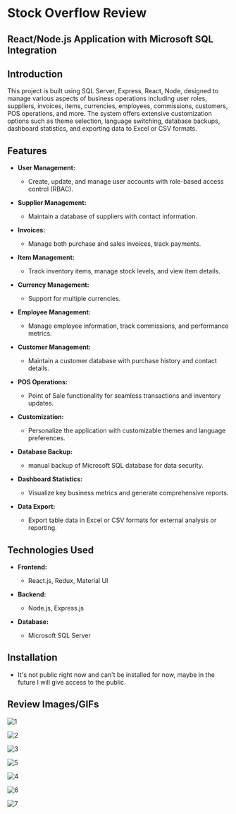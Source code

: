 # Stock Overflow Review
## React/Node.js Application with Microsoft SQL Integration

## Introduction

This project is built using SQL Server, Express, React, Node, designed to manage various aspects of business operations including user roles, suppliers, invoices, items, currencies, employees, commissions, customers, POS operations, and more. The system offers extensive customization options such as theme selection, language switching, database backups, dashboard statistics, and exporting data to Excel or CSV formats.

## Features

- **User Management:**
  - Create, update, and manage user accounts with role-based access control (RBAC).
  
- **Supplier Management:**
  - Maintain a database of suppliers with contact information.
  
- **Invoices:**
  - Manage both purchase and sales invoices, track payments.
  
- **Item Management:**
  - Track inventory items, manage stock levels, and view item details.
  
- **Currency Management:**
  - Support for multiple currencies.
  
- **Employee Management:**
  - Manage employee information, track commissions, and performance metrics.
  
- **Customer Management:**
  - Maintain a customer database with purchase history and contact details.
  
- **POS Operations:**
  - Point of Sale functionality for seamless transactions and inventory updates.
  
- **Customization:**
  - Personalize the application with customizable themes and language preferences.
  
- **Database Backup:**
  - manual backup of Microsoft SQL database for data security.
  
- **Dashboard Statistics:**
  - Visualize key business metrics and generate comprehensive reports.
  
- **Data Export:**
  - Export table data in Excel or CSV formats for external analysis or reporting.

## Technologies Used

- **Frontend:**
  - React.js, Redux, Material UI
  
- **Backend:**
  - Node.js, Express.js
  
- **Database:**
  - Microsoft SQL Server

## Installation

- It's not public right now and can't be installed for now, maybe in the future I will give access to the public.

## Review Images/GIFs

![1](https://github.com/user-attachments/assets/54484f28-4f82-4c85-905c-6ad0bb3e38ba)

![2](https://github.com/user-attachments/assets/a6bde8c1-3758-4430-b963-9025a771d3ee)

![3](https://github.com/user-attachments/assets/27b04c2b-0339-40e4-8c51-285921dc401f)

![5](https://github.com/user-attachments/assets/bc381da1-5e7c-43f6-8fe7-ee6065c7633a)

![4](https://github.com/user-attachments/assets/4af4a613-457b-45d0-bf86-122621bc2ea2)

![6](https://github.com/user-attachments/assets/8082479f-f6fc-4cd6-8543-0d80f20c7818)

![7](https://github.com/user-attachments/assets/fec2573c-9295-4d67-963e-3036539c7323)


